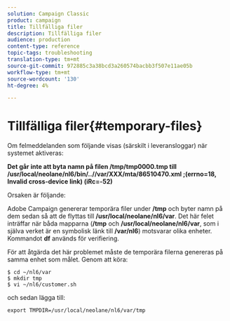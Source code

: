 ```yaml
---
solution: Campaign Classic
product: campaign
title: Tillfälliga filer
description: Tillfälliga filer
audience: production
content-type: reference
topic-tags: troubleshooting
translation-type: tm+mt
source-git-commit: 972885c3a38bcd3a260574bacbb3f507e11ae05b
workflow-type: tm+mt
source-wordcount: '130'
ht-degree: 4%

---
```



# Tillfälliga filer{#temporary-files}

Om felmeddelanden som följande visas (särskilt i leveransloggar) när systemet aktiveras:

**Det går inte att byta namn på filen /tmp/tmp0000.tmp till /usr/local/neolane/nl6/bin/..//var/XXX/mta/86510470.xml ;(errno=18, Invalid cross-device link) (iRc=-52)**

Orsaken är följande:

Adobe Campaign genererar temporära filer under **/tmp** och byter namn på dem sedan så att de flyttas till **/usr/local/neolane/nl6/var**. Det här felet inträffar när båda mapparna (**/tmp** och **/usr/local/neolane/nl6/var**, som i själva verket är en symbolisk länk till **/var/nl6**) motsvarar olika enheter. Kommandot **df** används för verifiering.

För att åtgärda det här problemet måste de temporära filerna genereras på samma enhet som målet. Genom att köra:

```
$ cd ~/nl6/var
$ mkdir tmp
$ vi ~/nl6/customer.sh
```

och sedan lägga till:

```
export TMPDIR=/usr/local/neolane/nl6/var/tmp 
```

